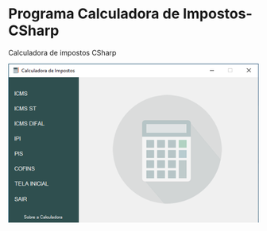 # Programa Calculadora de Impostos-CSharp
Calculadora de impostos CSharp

![Imagem Principal](https://github.com/Michael-Junior/Programa_Calculadora_Impostos-CSharp/blob/main/Imagens/ImagePrincipal_Calculadora.png)
